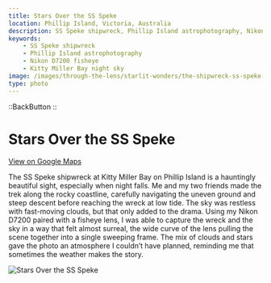 ```yaml
---
title: Stars Over the SS Speke
location: Phillip Island, Victoria, Australia
description: SS Speke shipwreck, Phillip Island astrophotography, Nikon D7200 fisheye, Kitty Miller Bay night sky
keywords:
    - SS Speke shipwreck
    - Phillip Island astrophotography
    - Nikon D7200 fisheye
    - Kitty Miller Bay night sky
image: /images/through-the-lens/starlit-wonders/the-shipwreck-ss-speke-phillip-island.jpg
type: photo
---
```


::BackButton
::

# Stars Over the SS Speke

<a href="https://www.google.com/maps/search/?api=1&query=SS+Speke+Shipwreck+Phillip+Island,+Victoria,+Australia" target="_blank" rel="noopener noreferrer">View on Google Maps</a>

The SS Speke shipwreck at Kitty Miller Bay on Phillip Island is a hauntingly beautiful sight, especially when night falls. Me and my two friends made the trek along the rocky coastline, carefully navigating the uneven ground and steep descent before reaching the wreck at low tide. The sky was restless with fast-moving clouds, but that only added to the drama. Using my Nikon D7200 paired with a fisheye lens, I was able to capture the wreck and the sky in a way that felt almost surreal, the wide curve of the lens pulling the scene together into a single sweeping frame. The mix of clouds and stars gave the photo an atmosphere I couldn’t have planned, reminding me that sometimes the weather makes the story.

![Stars Over the SS Speke](/images/through-the-lens/starlit-wonders/the-shipwreck-ss-speke-phillip-island.jpg)

<div class="mb-8"></div>
